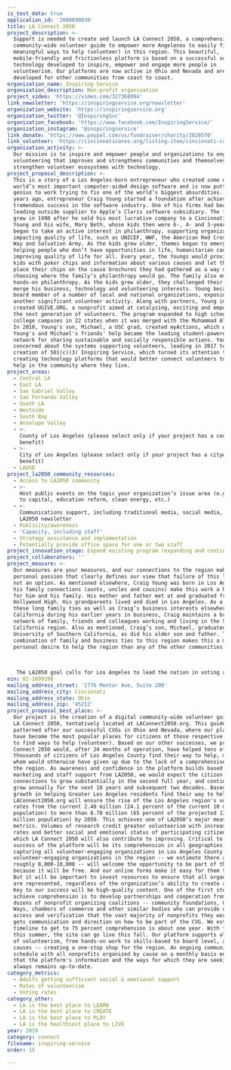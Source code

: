 ```yaml
---
is_test_data: true
application_id: '2608898038'
title: LA Connect 2050
project_description: >-
  Support is needed to create and launch LA Connect 2050, a comprehensive
  community-wide volunteer guide to empower more Angelenos to easily find their
  meaningful ways to help (volunteer) in this region. This beautiful,
  mobile-friendly and frictionless platform is based on a successful suite of
  technology developed to inspire, empower and engage more people in
  volunteerism. Our platforms are now active in Ohio and Nevada and are being
  developed for other communities from coast to coast.
organization_name: Inspiring Service
organization_description: Non-profit organization
project_video: 'https://vimeo.com/327368094'
link_newsletter: 'https://inspiringservice.org/newsletter'
organization_website: 'https://inspiringservice.org'
organization_twitter: '@InspiringSvc'
organization_facebook: 'https://www.facebook.com/InspiringService/'
organization_instagram: '@inspiringservice'
link_donate: 'https://www.paypal.com/us/fundraiser/charity/2828570'
link_volunteer: 'https://cincinnaticares.org/listing-item/cincinnati-cares/'
organization_activity: >-
  Our mission is to inspire and empower people and organizations to engage in
  volunteering that improves and strengthens communities and themselves. We
  strengthen volunteer ecosystems with technology.
project_proposal_description: >-
  This is a story of a Los Angeles-born entrepreneur who created some of the
  world’s most important computer-aided design software and is now putting that
  genius to work trying to fix one of the world’s biggest absurdities. Nearly 25
  years ago, entrepreneur Craig Young started a foundation after achieving
  tremendous success in the software industry. One of his firms had become the
  leading outside supplier to Apple’s Claris software subsidiary. The foundation
  grew in 1998 after he sold his most lucrative company to a Cincinnati firm.
  Young and his wife, Mary Beth, whose kids then were 6-, 4- and 3-years-old,
  began to take an active interest in philanthropy, supporting organizations
  impacting quality of life, such as UNICEF, WWF, the American Red Cross, United
  Way and Salvation Army. As the kids grew older, themes began to emerge --
  helping people who don’t have opportunities in life, humanitarian causes and
  improving quality of life for all. Every year, the Youngs would provide their
  kids with poker chips and information about various causes and let the kids
  place their chips on the cause brochures they had gathered as a way of
  choosing where the family’s philanthropy would go. The family also embarked on
  hands-on philanthropy. As the kids grew older, they challenged their dad to
  merge his business, technology and volunteering interests. Young became a
  board member of a number of local and national organizations, exposing him to
  another significant volunteer activity. Along with partners, Young in 2007
  created UGIVE.ORG, a nonprofit aimed at catalyzing, exciting and empowering
  the next generation of volunteers. The program expanded to high school and
  college campuses in 22 states when it was merged with the Muhammad Ali Center.
  In 2010, Young's son, Michael, a USC grad, created myActions, which with
  Young's and Michael's friends' help became the leading student-powered college
  network for sharing sustainable and socially responsible actions. Young became
  concerned about the systems supporting volunteers, leading in 2017 to the
  creation of 501(c)(3) Inspiring Service, which turned its attention to
  creating technology platforms that would better connect volunteers to ways to
  help in the community where they live.
project_areas:
  - Central LA
  - East LA
  - San Gabriel Valley
  - San Fernando Valley
  - South LA
  - Westside
  - South Bay
  - Antelope Valley
  - >-
    County of Los Angeles (please select only if your project has a countywide
    benefit)
  - >-
    City of Los Angeles (please select only if your project has a citywide
    benefit)
  - LAUSD
project_la2050_community_resources:
  - Access to LA2050 community
  - >-
    Host public events on the topic your organization’s issue area (e.g. access
    to capital, education reform, clean energy, etc.) 
  - >-
    Communications support, including traditional media, social media, and
    LA2050 newsletter
  - Publicity/awareness
  - 'Capacity, including staff'
  - Strategy assistance and implementation
  - Potentially provide office space for one or two staff
project_innovation_stage: Expand existing program (expanding and continuing ongoing successful projects)
project_collaborators: ''
project_measure: >-
  Our measures are your measures, and our connections to the region make this a
  personal passion that clearly defines our view that failure of this launch is
  not an option. As mentioned elsewhere, Craig Young was born in Los Angeles and
  his family connections (aunts, uncles and cousins) make this work a homecoming
  for him and his family. His mother and father met at and graduated from
  Hollywood High. His grandparents lived and died in Los Angeles. As a result of
  these long family ties as well as Craig’s business interests elsewhere in
  California during his earlier years in business, Craig maintains a broad
  network of family, friends and colleagues working and living in the Southern
  California region. Also as mentioned, Craig’s son, Michael, graduated from the
  University of Southern California, as did his older son and father. The
  combination of family and business ties to this region makes this a more
  personal desire to help the region than any of the other communities we serve.
   
   
   
   The LA2050 goal calls for Los Angeles to lead the nation in voting and volunteerism rates. Research demonstrates strong ties between increased volunteerism and increased voter rates, so we see ourselves helping with voting rates as well as our core goal of helping to get 60 percent of Greater Los Angeles residents volunteering vs. 24.1 percent now. Our most defining metric is when a potential volunteer contacts an organization, a unit of a measure we call a referral. We actively monitor referrals to identify trends, monitor site usage and evaluate the effectiveness of our marketing campaigns. We can even tell when the organizations who receive our referrals aren’t responding, another factor in volunteer fatigue we hope to alleviate. Significant growth in referrals along with implementing change management in the way nonprofits engage volunteers will be the key drivers behind defining success as we move forward.
ein: 82-1699198
mailing_address_street: '1776 Mentor Ave, Suite 200'
mailing_address_city: Cincinnati
mailing_address_state: Ohio
mailing_address_zip: '45212'
project_proposal_best_place: >-
  Our project is the creation of a digital community-wide volunteer guide (CVG),
  LA Connect 2050, tentatively located at LAConnect2050.org. This guide will be
  patterned after our successful CVGs in Ohio and Nevada, where our platforms
  have become the most popular places for citizens of those respective regions
  to find ways to help (volunteer). Based on our other successes, we project LA
  Connect 2050 would, after 24 months of operation, have helped tens of
  thousands of citizens of Los Angeles County find their way to help, many of
  whom would otherwise have given up due to the lack of a comprehensive guide in
  the region. As awareness and confidence in the platform builds based on
  marketing and staff support from LA2050, we would expect the citizen
  connections to grow substantially in the second full year, and continue to
  grow annually for the next 10 years and subsequent two decades. Based on this
  growth in helping Greater Los Angeles residents find their way to help,
  LAConnect2050.org will ensure the rise of the Los Angeles region's volunteer
  rates from the current 2.48 million (24.1 percent of the current 10 million+
  population) to more than 8.78 million (65 percent of the projected 13.5
  million population) by 2050. This achieves one of LA2050’s major measurable
  metrics. Volumes of research credit greater volunteerism with increased voting
  rates and better social and emotional status of participating citizens, for
  which LA Connect 2050 will also contribute to improving. Critical to the
  success of the platform will be its comprehension in all geographies,
  capturing all volunteer-engaging organizations in Los Angeles County. Most
  volunteer-engaging organizations in the region -- we estimate there are
  roughly 8,000-10,000 -- will welcome the opportunity to be part of the guide
  because it will be free. And our online forms make it easy for them to do so.
  But it will be important to invest resources to ensure that all organizations
  are represented, regardless of the organization’s ability to create a profile.
  Key to our success will be high-quality content. One of the first steps to
  achieve comprehension is to develop partnerships and cooperation from the
  dozens of nonprofit organizing coalitions -- community foundations, United
  Ways, chambers of commerce and other similar bodies who can provide quick
  access and verification that the vast majority of nonprofits they work with
  gets communication and direction on how to be part of the CVG. We estimate the
  timeline to get to 75 percent comprehension is about one year. With funding
  this summer, the site can go live this fall. Our platform supports all aspects
  of volunteerism, from hands-on work to skills-based to board level, across all
  causes -- creating a one-stop shop for the region. An ongoing communication
  schedule with all nonprofits organized by cause on a monthly basis ensures
  that the platform's information and the ways for which they are seeking help
  always remains up-to-date.
category_metrics:
  - Adults getting sufficient social & emotional support
  - Rates of volunteerism
  - Voting rates
category_other:
  - LA is the best place to LEARN
  - LA is the best place to CREATE
  - LA is the best place to PLAY
  - LA is the healthiest place to LIVE
year: 2019
category: connect
filename: inspiring-service
order: 15

---
```

